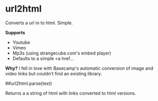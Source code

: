 url2html
========

Converts a url in to html. Simple. 

**Supports**

- Youtube
- Vimeo
- Mp3s (using strangecube.com's embed player)
- Defaults to a simple <a href...

**Why?** 
I fell in love with Basecamp's automatic conversion of image and video links but couldn't find an existing library.  
  
##url2html.parse(text)

Returns a a string of html with links converted to html versions.
    <script src="http://s3.amazonaws.com/js.icorbin.com/url2html/url2html.min.js" type="text/javascript"></script>
    <script>
        text = "Free Your Mind. http://www.youtube.com/watch?v=SKm6JIN0078 \n\n ";
        text=text+"Meet Momo. https://en.wikipedia.org/wiki/Momo_the_Monster http://www.stateofhorror.com/momo2.jpg"; 
        
        content = url2html.parse(text);
        document.write(content);
  	</script>

##url2html.get(link)

Returns html version

        <script src="http://s3.amazonaws.com/js.icorbin.com/url2html/url2html.min.js" type="text/javascript"></script>
        <script>
                document.write(url2html.get('http://www.youtube.com/watch?v=SKm6JIN0078'));
        </script>

###Sample 
    
    Free Your Mind. http://www.youtube.com/watch?v=SKm6JIN0078 \n\n Meet Momo. https://en.wikipedia.org/wiki/Momo_the_Monster http://www.stateofhorror.com/momo2.jpg

![url2html screen](http://i.imgur.com/Jiya6LE.png)
